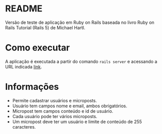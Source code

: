 # README

Versão de teste de aplicação em Ruby on Rails baseada no livro Ruby on Rails Tutorial (Rails 5) de Michael Hartl.

# Como executar
A aplicação é executada a partir do comando `rails server` e acessando a URL indicada [link](localhost:3000).

# Informações
* Permite cadastrar usuários e microposts.
* Usuário tem campos nome e email, ambos obrigatórios.
* Micropost tem campos conteúdo e id de usuário.
* Cada usuário pode ter vários microposts.
* Um micropost deve ter um usuário e limite de conteúdo de 255 caracteres. 